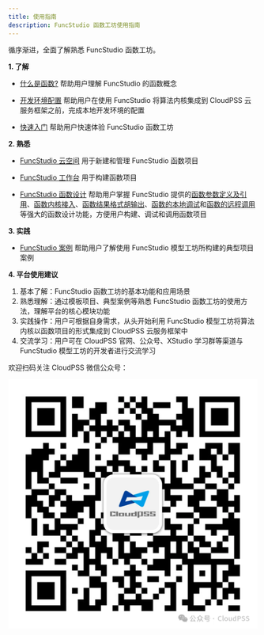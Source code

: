 ```yaml
---
title: 使用指南
description: FuncStudio 函数工坊使用指南
---
```


循序渐进，全面了解熟悉 FuncStudio 函数工坊。

**1. 了解**

* [什么是函数?](../20-what-is-a-function/index.md) 帮助用户理解 FuncStudio 的函数概念
  
* [开发环境配置](../30-dev-env-setup/index.md) 帮助用户在使用 FuncStudio 将算法内核集成到 CloudPSS 云服务框架之前，完成本地开发环境的配置

* [快速入门](../40-quick-start/index.md) 帮助用户快速体验 FuncStudio 函数工坊

**2. 熟悉**

* [FuncStudio 云空间](../50-cloud-space/index.md) 用于新建和管理 FuncStudio 函数项目

* [FuncStudio 工作台](../60-workbench/index.md) 用于构建函数项目

* [FuncStudio 函数设计](../70-funcstion-design/index.md) 帮助用户掌握 FuncStudio 提供的[函数参数定义及引用](../70-funcstion-design/10-defining-function-params/index.md)、[函数内核接入](../70-funcstion-design/20-integrating-kernels/index.md)、[函数结果格式胡输出](../70-funcstion-design/30-formatting-output/index.md)、[函数的本地调试](../70-funcstion-design/40-local-debugging/index.md)和[函数的远程调用](../70-funcstion-design/50-remote-call/index.md)等强大的函数设计功能，方便用户构建、调试和调用函数项目

**3. 实践**

* [FuncStudio 案例](../80-case-study/index.md) 帮助用户了解使用 FuncStudio 模型工坊所构建的典型项目案例


**4. 平台使用建议**

 1.	基本了解：FuncStudio 函数工坊的基本功能和应用场景
 2.	熟悉理解：通过模板项目、典型案例等熟悉 FuncStudio 函数工坊的使用方法，理解平台的核心模块功能
 3.	实践操作：用户可根据自身需求，从头开始利用 FuncStudio 模型工坊将算法内核以函数项目的形式集成到 CloudPSS 云服务框架中
 4.	交流学习：用户可在 CloudPSS 官网、公众号、XStudio 学习群等渠道与 FuncStudio 模型工坊的开发者进行交流学习

欢迎扫码关注 CloudPSS 微信公众号：

![CloudPSS =x300](./logo.png )